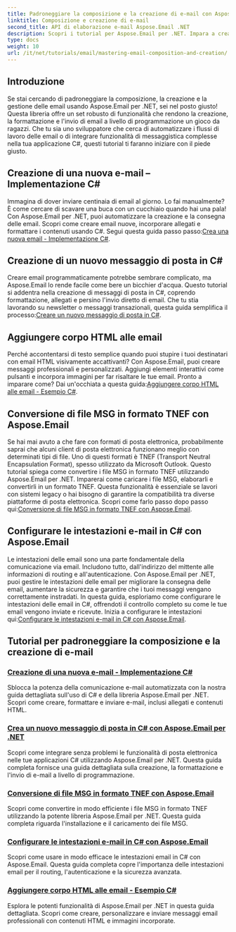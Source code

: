```yaml
---
title: Padroneggiare la composizione e la creazione di e-mail con Aspose.Email per .NET
linktitle: Composizione e creazione di e-mail
second_title: API di elaborazione e-mail Aspose.Email .NET
description: Scopri i tutorial per Aspose.Email per .NET. Impara a creare, formattare e inviare email in modo programmatico, incluse funzionalità avanzate come allegati e contenuti HTML.
type: docs
weight: 10
url: /it/net/tutorials/email/mastering-email-composition-and-creation/
---
```

## Introduzione

Se stai cercando di padroneggiare la composizione, la creazione e la gestione delle email usando Aspose.Email per .NET, sei nel posto giusto! Questa libreria offre un set robusto di funzionalità che rendono la creazione, la formattazione e l'invio di email a livello di programmazione un gioco da ragazzi. Che tu sia uno sviluppatore che cerca di automatizzare i flussi di lavoro delle email o di integrare funzionalità di messaggistica complesse nella tua applicazione C#, questi tutorial ti faranno iniziare con il piede giusto.

## Creazione di una nuova e-mail – Implementazione C#  

Immagina di dover inviare centinaia di email al giorno. Lo fai manualmente? È come cercare di scavare una buca con un cucchiaio quando hai una pala! Con Aspose.Email per .NET, puoi automatizzare la creazione e la consegna delle email. Scopri come creare email nuove, incorporare allegati e formattare i contenuti usando C#. Segui questa guida passo passo:[Crea una nuova email - Implementazione C#](./craft-a-fresh-email-csharp-implementation/).


## Creazione di un nuovo messaggio di posta in C#  

 Creare email programmaticamente potrebbe sembrare complicato, ma Aspose.Email lo rende facile come bere un bicchier d'acqua. Questo tutorial si addentra nella creazione di messaggi di posta in C#, coprendo formattazione, allegati e persino l'invio diretto di email. Che tu stia lavorando su newsletter o messaggi transazionali, questa guida semplifica il processo:[Creare un nuovo messaggio di posta in C#](./construct-a-new-mail-message-in-csharp/).

## Aggiungere corpo HTML alle email  

Perché accontentarsi di testo semplice quando puoi stupire i tuoi destinatari con email HTML visivamente accattivanti? Con Aspose.Email, puoi creare messaggi professionali e personalizzati. Aggiungi elementi interattivi come pulsanti e incorpora immagini per far risaltare le tue email. Pronto a imparare come? Dai un'occhiata a questa guida:[Aggiungere corpo HTML alle email - Esempio C#](./add-html-body-to-emails-csharp-example/).

## Conversione di file MSG in formato TNEF con Aspose.Email  

 Se hai mai avuto a che fare con formati di posta elettronica, probabilmente saprai che alcuni client di posta elettronica funzionano meglio con determinati tipi di file. Uno di questi formati è TNEF (Transport Neutral Encapsulation Format), spesso utilizzato da Microsoft Outlook. Questo tutorial spiega come convertire i file MSG in formato TNEF utilizzando Aspose.Email per .NET. Imparerai come caricare i file MSG, elaborarli e convertirli in un formato TNEF. Questa funzionalità è essenziale se lavori con sistemi legacy o hai bisogno di garantire la compatibilità tra diverse piattaforme di posta elettronica. Scopri come farlo passo dopo passo qui:[Conversione di file MSG in formato TNEF con Aspose.Email](./converting-msg-files-to-tnef-format/).

## Configurare le intestazioni e-mail in C# con Aspose.Email  

 Le intestazioni delle email sono una parte fondamentale della comunicazione via email. Includono tutto, dall'indirizzo del mittente alle informazioni di routing e all'autenticazione. Con Aspose.Email per .NET, puoi gestire le intestazioni delle email per migliorare la consegna delle email, aumentare la sicurezza e garantire che i tuoi messaggi vengano correttamente instradati. In questa guida, esploriamo come configurare le intestazioni delle email in C#, offrendoti il controllo completo su come le tue email vengono inviate e ricevute. Inizia a configurare le intestazioni qui:[Configurare le intestazioni e-mail in C# con Aspose.Email](./configure-email-headers-in-csharp/).

## Tutorial per padroneggiare la composizione e la creazione di e-mail
### [Creazione di una nuova e-mail - Implementazione C#](./craft-a-fresh-email-csharp-implementation/)
Sblocca la potenza della comunicazione e-mail automatizzata con la nostra guida dettagliata sull'uso di C# e della libreria Aspose.Email per .NET. Scopri come creare, formattare e inviare e-mail, inclusi allegati e contenuti HTML.
### [Crea un nuovo messaggio di posta in C# con Aspose.Email per .NET](./construct-a-new-mail-message-in-csharp/)
Scopri come integrare senza problemi le funzionalità di posta elettronica nelle tue applicazioni C# utilizzando Aspose.Email per .NET. Questa guida completa fornisce una guida dettagliata sulla creazione, la formattazione e l'invio di e-mail a livello di programmazione.
### [Conversione di file MSG in formato TNEF con Aspose.Email](./converting-msg-files-to-tnef-format/)
Scopri come convertire in modo efficiente i file MSG in formato TNEF utilizzando la potente libreria Aspose.Email per .NET. Questa guida completa riguarda l'installazione e il caricamento dei file MSG. 
### [Configurare le intestazioni e-mail in C# con Aspose.Email](./configure-email-headers-in-csharp/)
Scopri come usare in modo efficace le intestazioni email in C# con Aspose.Email. Questa guida completa copre l'importanza delle intestazioni email per il routing, l'autenticazione e la sicurezza avanzata.
### [Aggiungere corpo HTML alle email - Esempio C#](./add-html-body-to-emails-csharp-example/)
Esplora le potenti funzionalità di Aspose.Email per .NET in questa guida dettagliata. Scopri come creare, personalizzare e inviare messaggi email professionali con contenuti HTML e immagini incorporate.